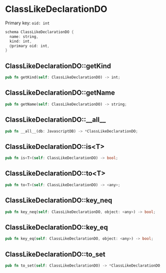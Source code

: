 # ClassLikeDeclarationDO

Primary key: `oid: int`

```rust
schema ClassLikeDeclarationDO {
  name: string,
  kind: int,
  @primary oid: int,
}
```
## ClassLikeDeclarationDO::getKind

```rust
pub fn getKind(self: ClassLikeDeclarationDO) -> int;
```
## ClassLikeDeclarationDO::getName

```rust
pub fn getName(self: ClassLikeDeclarationDO) -> string;
```
## ClassLikeDeclarationDO::\_\_all\_\_

```rust
pub fn __all__(db: JavascriptDB) -> *ClassLikeDeclarationDO;
```
## ClassLikeDeclarationDO::is\<T\>

```rust
pub fn is<T>(self: ClassLikeDeclarationDO) -> bool;
```
## ClassLikeDeclarationDO::to\<T\>

```rust
pub fn to<T>(self: ClassLikeDeclarationDO) -> <any>;
```
## ClassLikeDeclarationDO::key\_neq

```rust
pub fn key_neq(self: ClassLikeDeclarationDO, object: <any>) -> bool;
```
## ClassLikeDeclarationDO::key\_eq

```rust
pub fn key_eq(self: ClassLikeDeclarationDO, object: <any>) -> bool;
```
## ClassLikeDeclarationDO::to\_set

```rust
pub fn to_set(self: ClassLikeDeclarationDO) -> *ClassLikeDeclarationDO;
```
